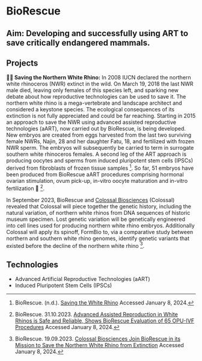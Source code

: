 # BioRescue
## Aim: Developing and successfully using ART to save critically endangered mammals.

## Projects
**🦏🧫 Saving the Northern White Rhino:**  In 2008 IUCN declared the northern white rhinoceros (NWR) extinct in the wild. On March 19, 2018 the last NWR male died, leaving only females of this species left, and sparking new debate about how reproductive technologies can be used to save it. The northern white rhino is a mega-vertebrate and landscape architect and considered a keystone species. The ecological consequences of its extinction is not fully appreciated and could be far reaching.
Starting in 2015 an approach to save the NWR using advanced assisted reproductive technologies (aART), now carried out by BioRescue, is being developed. New embryos are created from eggs harvested from the last two surviving female NWRs, Najin, 28 and her daughter Fatu, 18, and fertilized with frozen NWR sperm. The embryos will subsequently be carried to term in surrogate southern white rhinoceros females.
A second leg of the ART approach is producing oocytes and sperms from induced pluripotent stem cells (IPSCs) derived from fibroblasts of frozen tissue samples [^1].
So far, 51 embryos have been produced from BioRescue aART procedures comprising hormonal ovarian stimulation, ovum pick-up, in-vitro oocyte maturation and in-vitro fertilization 🧪 [^2].
<!--Mention the comprehensive ethical evaluation running parallel to the main course and how it influences decision making-->
In September 2023, BioRescue and [Colossal Biosciences](./Colossal_Biosciences.md) (Colossal) revealed that Colossal will piece together the genetic history, including the natural variation, of northern white rhinos from DNA sequences of historic museum specimen. Lost genetic variation will be genetically engineered into cell lines used for producing northern white rhino embryos. Additionally Colossal will apply its spinoff, FormBio to, via a comparative study between northern and southern white rhino genomes, identify genetic variants that existed before the decline of the northern white rhino [^3]. <!--Ancestral reconstruction of lost variants not present in historical specimen?-->
## Technologies
- Advanced Artificial Reproductive Technologies (aART)
- Induced Pluripotent Stem Cells (IPSCs)

[^1]: BioRescue. (n.d.). [Saving the White Rhino](http://s835259218.online.de/en/saving-northern-white-rhino) Accessed January 8, 2024.
[^2]: BioRescue. 31.10.2023. [Advanced Assisted Reproduction in White Rhinos is Safe and Reliable, Shows BioRescue Evaluation of 65 OPU-IVF Procedures](https://www.biorescue.org/en/news/advanced-assisted-reproduction-white-rhinos-safe-and-reliable-shows-biorescue-evaluation-65) Accessed January 8, 2024.
[^3]: BioRescue. 19.09.2023. [Colossal Biosciences Join BioRescue in its Mission to Save the Northern White Rhino from Extinction](https://www.biorescue.org/en/news/colossal-biosciences-joins-biorescue-its-mission-save-northern-white-rhino-extinction) Accessed January 8, 2024.















